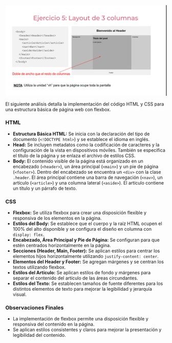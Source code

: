 ![](https://github.com/JhoanSB0608/practicaFlex/blob/ejercicio5/storage/img/ejercicio5.png)

El siguiente análisis detalla la implementación del código HTML y CSS para una estructura básica de página web con flexbox.

### HTML

- **Estructura Básica HTML:** Se inicia con la declaración del tipo de documento (`<!DOCTYPE html>`) y se establece el idioma en inglés.
- **Head:** Se incluyen metadatos como la codificación de caracteres y la configuración de la vista en dispositivos móviles. También se especifica el título de la página y se enlaza el archivo de estilos CSS.
- **Body:** El contenido visible de la página está organizado en un encabezado (`<header>`), un área principal (`<main>`) y un pie de página (`<footer>`). Dentro del encabezado se encuentra un `<div>` con la clase `.header`. El área principal contiene una barra de navegación (`<nav>`), un artículo (`<article>`) y una columna lateral (`<aside>`). El artículo contiene un título y un párrafo de texto.

### CSS

- **Flexbox:** Se utiliza flexbox para crear una disposición flexible y responsiva de los elementos en la página.
- **Estilos del Body:** Se establece que el cuerpo y la raíz HTML ocupen el 100% del alto disponible y se configura el diseño en columna con `display: flex`.
- **Encabezado, Área Principal y Pie de Página:** Se configuran para que estén centrados horizontalmente en la página.
- **Secciones (Header, Main, Footer):** Se aplican estilos para centrar los elementos hijos horizontalmente utilizando `justify-content: center`.
- **Elementos del Header y Footer:** Se agregan márgenes y se centran los textos utilizando flexbox.
- **Estilos del Artículo:** Se aplican estilos de fondo y márgenes para separar el contenido del artículo de las áreas circundantes.
- **Estilos del Texto:** Se establecen tamaños de fuente diferentes para los distintos elementos de texto para mejorar la legibilidad y jerarquía visual.

### Observaciones Finales

- La implementación de flexbox permite una disposición flexible y responsiva del contenido en la página.
- Se aplican estilos consistentes y claros para mejorar la presentación y legibilidad del contenido.